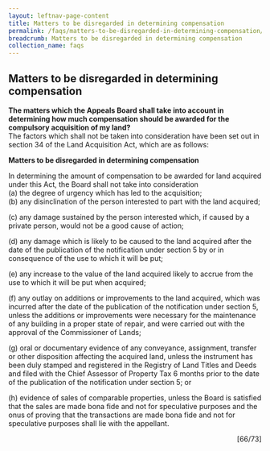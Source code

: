 ```yaml
---
layout: leftnav-page-content
title: Matters to be disregarded in determining compensation
permalink: /faqs/matters-to-be-disregarded-in-determining-compensation/
breadcrumb: Matters to be disregarded in determining compensation
collection_name: faqs
---
```


Matters to be disregarded in determining compensation
---
**The matters which the Appeals Board shall take into account in determining how much compensation should be awarded for the compulsory acquisition of my land?**
<br>
The factors which shall not be taken into consideration have been set out in section 34 of the Land Acquisition Act, which are as follows:
<br>


   **Matters to be disregarded in determining compensation**

In determining the amount of compensation to be awarded for land acquired under this Act, the Board shall not take into consideration
<br>
    (a)     the degree of urgency which has led to the acquisition;<br>
    (b)    any disinclination of the person interested to part with the land acquired;

 

(c)    any damage sustained by the person interested which, if caused by a private person, would not be a good cause of action;

 

(d)   any damage which is likely to be caused to the land acquired after the date of the publication of the notification under section 5 by or in consequence of the use to which it will be put;

 

(e)  any increase to the value of the land acquired likely to accrue from the use to which it will be put when acquired;

 

(f)    any outlay on additions or improvements to the land acquired, which was incurred after the date of the publication of the notification under section 5, unless the additions or improvements were necessary for the maintenance of any building in a proper state of repair, and were carried out with the approval of the Commissioner of Lands;

 

(g) oral or documentary evidence of any conveyance, assignment, transfer or other disposition affecting the acquired land, unless the instrument has been duly stamped and registered in the Registry of Land Titles and Deeds and filed with the Chief Assessor of Property Tax 6 months prior to the date of the publication of the notification under section 5; or

 

(h)   evidence of sales of comparable properties, unless the Board is satisfied that the sales are made bona fide and not for speculative purposes and the onus of proving that the transactions are made bona fide and not for speculative purposes shall lie with the appellant.

<div style="text-align: right"> [66/73] </div>
